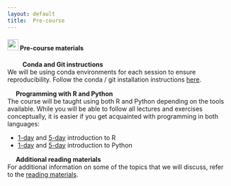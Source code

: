 ```yaml
---
layout: default
title:  Pre-course
---
```


#### <img border="0" src="https://www.svgrepo.com/show/19652/maths-class-materials-cross-of-a-pencil-and-a-ruler.svg" width="25" height="25"> Pre-course materials

<img border="0" src="https://hackernoon.com/hn-images/1*rW03Wtue71AKfxnx6XN_iQ.png" width="15" height="15"><img border="0" src="https://www.svgrepo.com/show/305241/github.svg" width="15" height="15"> **Conda and Git instructions**  
We will be using conda environments for each session to ensure reproducibility. Follow the conda / git installation instructions [here][1].

<img border="0" src="https://www.svgrepo.com/show/7421/computer.svg" width="15" height="15"> **Programming with R and Python**  
The course will be taught using both R and Python depending on the tools available. While you will be able to follow all lectures
and exercises conceptually, it is easier if you get acquainted with programming in both languages:  
- [1-day][2] and [5-day][6] introduction to R
- [1-day][3] and [5-day][4] introduction to Python

<img border="0" src="https://www.svgrepo.com/show/26916/book.svg" width="15" height="15"> **Additional reading materials**  
For additional information on some of the topics that we will discuss, refer to the [reading materials][5].

[1]: conda_instructions.md
[2]: https://datacarpentry.org/genomics-r-intro/
[3]: https://datacarpentry.org/python-ecology-lesson/
[4]: https://nbisweden.github.io/workshop-python/ht19/
[5]: reading_materials.md
[6]: https://nbisweden.github.io/workshop-r/